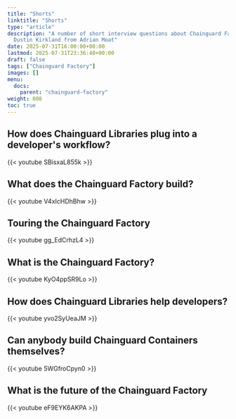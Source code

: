```yaml
---
title: "Shorts"
linktitle: "Shorts"
type: "article"
description: "A number of short interview questions about Chainguard Factory for
  Dustin Kirkland from Adrian Moat"
date: 2025-07-31T16:00:00+00:00
lastmod: 2025-07-31T23:36:40+00:00
draft: false
tags: ["Chainguard Factory"]
images: []
menu:
  docs:
    parent: "chainguard-factory"
weight: 008
toc: true
---
```


## How does Chainguard Libraries plug into a developer's workflow?

{{< youtube SBisxaL855k >}}

## What does the Chainguard Factory build?

{{< youtube V4xIcHDhBhw >}}

## Touring the Chainguard Factory

{{< youtube gg_EdCrhzL4 >}}

## What is the Chainguard Factory?

{{< youtube KyO4ppSR9Lo >}}

## How does Chainguard Libraries help developers?

{{< youtube yvo2SyUeaJM >}}

## Can anybody build Chainguard Containers themselves?

{{< youtube 5WGfroCpyn0 >}}

## What is the future of the Chainguard Factory

{{< youtube eF9EYK6AKPA >}}

